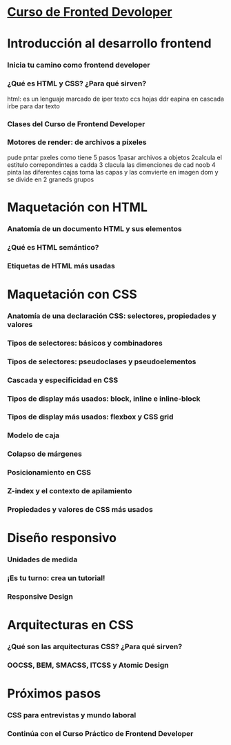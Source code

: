 # [Curso de Fronted Devoloper](https://platzi.com/cursos/frontend-developer/)  



# Introducción al desarrollo frontend

### Inicia tu camino como frontend developer

### ¿Qué es HTML y CSS? ¿Para qué sirven?
html: es un lenguaje marcado de iper texto ccs hojas ddr eapina en cascada irbe para dar texto 
### Clases del Curso de Frontend Developer

### Motores de render: de archivos a píxeles
pude pntar pxeles como tiene 5 pasos 
1pasar archivos a objetos 
2calcula el estitulo correpondintes a cadda 
3 clacula las dimenciones de cad noob
4 pinta las diferentes cajas
toma las capas y las comvierte en imagen  dom y se divide en 2 graneds grupos 

# Maquetación con HTML

### Anatomía de un documento HTML y sus elementos

### ¿Qué es HTML semántico?
### Etiquetas de HTML más usadas
# Maquetación con CSS

### Anatomía de una declaración CSS: selectores, propiedades y valores
### Tipos de selectores: básicos y combinadores
### Tipos de selectores: pseudoclases y pseudoelementos
### Cascada y especificidad en CSS
### Tipos de display más usados: block, inline e inline-block
### Tipos de display más usados: flexbox y CSS grid
### Modelo de caja
### Colapso de márgenes
### Posicionamiento en CSS
### Z-index y el contexto de apilamiento
### Propiedades y valores de CSS más usados
# Diseño responsivo

### Unidades de medida
### ¡Es tu turno: crea un tutorial!
### Responsive Design

# Arquitecturas en CSS
### ¿Qué son las arquitecturas CSS? ¿Para qué sirven?
### OOCSS, BEM, SMACSS, ITCSS y Atomic Design

# Próximos pasos
### CSS para entrevistas y mundo laboral
### Continúa con el Curso Práctico de Frontend Developer
  
